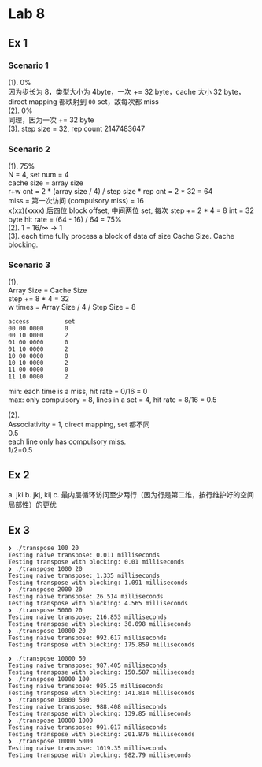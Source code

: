 # Lab 8

## Ex 1

### Scenario 1

(1). 0%  
因为步长为 8，类型大小为 4byte，一次 += 32 byte，cache 大小 32 byte，direct mapping 都映射到 `00` set，故每次都 miss  
(2). 0%  
同理，因为一次 += 32 byte  
(3). step size = 32, rep count 2147483647

### Scenario 2

(1). 75%  
N = 4, set num = 4  
cache size = array size  
r+w cnt = 2 * (array size / 4) / step size * rep cnt = 2 * 32 = 64  
miss = 第一次访问 (compulsory miss) = 16  
x(xx)(xxxx) 后四位 block offset, 中间两位 set, 每次 step += 2 * 4 = 8 int = 32 byte
hit rate = (64 - 16) / 64 = 75%  
(2). $1 - 16 / \infty \rightarrow 1$  
(3). each time fully process a block of data of size Cache Size. Cache blocking.

### Scenario 3

(1).  
Array Size = Cache Size  
step += 8 * 4 = 32  
w times = Array Size / 4 / Step Size = 8
```
access          set
00 00 0000      0
00 10 0000      2
01 00 0000      0
01 10 0000      2
10 00 0000      0
10 10 0000      2
11 00 0000      0
11 10 0000      2
```
min: each time is a miss, hit rate = 0/16 = 0  
max: only compulsory = 8, lines in a set = 4, hit rate = 8/16 = 0.5

(2).  
Associativity = 1,  direct mapping, set 都不同  
0.5  
each line only has compulsory miss.  
1/2=0.5  

## Ex 2

a. jki
b. jkj, kij
c. 最内层循环访问至少两行（因为行是第二维，按行维护好的空间局部性）的更优

## Ex 3

```
❯ ./transpose 100 20
Testing naive transpose: 0.011 milliseconds
Testing transpose with blocking: 0.01 milliseconds
❯ ./transpose 1000 20
Testing naive transpose: 1.335 milliseconds
Testing transpose with blocking: 1.091 milliseconds
❯ ./transpose 2000 20
Testing naive transpose: 26.514 milliseconds
Testing transpose with blocking: 4.565 milliseconds
❯ ./transpose 5000 20
Testing naive transpose: 216.853 milliseconds
Testing transpose with blocking: 30.098 milliseconds
❯ ./transpose 10000 20
Testing naive transpose: 992.617 milliseconds
Testing transpose with blocking: 175.859 milliseconds
```

```
❯ ./transpose 10000 50
Testing naive transpose: 987.405 milliseconds
Testing transpose with blocking: 150.587 milliseconds
❯ ./transpose 10000 100
Testing naive transpose: 985.25 milliseconds
Testing transpose with blocking: 141.814 milliseconds
❯ ./transpose 10000 500
Testing naive transpose: 988.408 milliseconds
Testing transpose with blocking: 139.85 milliseconds
❯ ./transpose 10000 1000
Testing naive transpose: 991.017 milliseconds
Testing transpose with blocking: 201.876 milliseconds
❯ ./transpose 10000 5000
Testing naive transpose: 1019.35 milliseconds
Testing transpose with blocking: 982.79 milliseconds
```